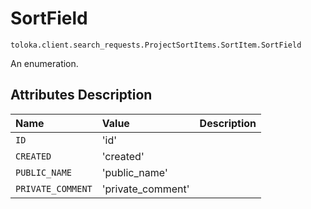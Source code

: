 # SortField
`toloka.client.search_requests.ProjectSortItems.SortItem.SortField`

An enumeration.

## Attributes Description

| Name | Value | Description |
| :------| :-----------| :----------| 
`ID`|'id'|<p></p>
`CREATED`|'created'|<p></p>
`PUBLIC_NAME`|'public_name'|<p></p>
`PRIVATE_COMMENT`|'private_comment'|<p></p>
